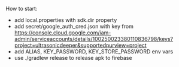 How to start:  
* add local.properties with sdk.dir property
* add secret/google_auth_cred.json with key from
https://console.cloud.google.com/iam-admin/serviceaccounts/details/100250023380110836798/keys?project=ultrasonicdeeper&supportedpurview=project  
* add ALIAS, KEY_PASSWORD, KEY_STORE_PASSWORD env vars  
* use ./gradlew release to release apk to firebase
